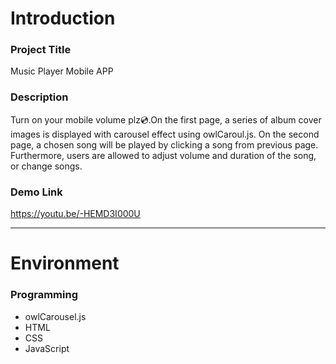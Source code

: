 # Introduction
### Project Title
Music Player Mobile APP

### Description
Turn on your mobile volume plz💿.On the first page, a series of album cover images is displayed with carousel effect using owlCaroul.js. On the second page, a chosen song will be played by clicking a song from previous page. Furthermore, users are allowed to adjust volume and duration of the song, or change songs.

### Demo Link
https://youtu.be/-HEMD3I000U
___

# Environment
### Programming
+ owlCarousel.js
+ HTML
+ CSS
+ JavaScript
